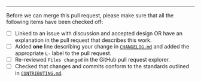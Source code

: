 

---

Before we can merge this pull request, please make sure that all the following items have been checked off:

- [ ] Linked to an issue with discussion and accepted design OR have an explanation in the pull request that describes this work.
- [ ] Added **one** line describing your change in [`CHANGELOG.md`](../CHANGELOG.md) and added the appropriate `L-` label to the pull request.
- [ ] Re-reviewed `Files changed` in the GitHub pull request explorer.
- [ ] Checked that changes and commits conform to the standards outlined in [`CONTRIBUTING.md`](../CONTRIBUTING.md).
